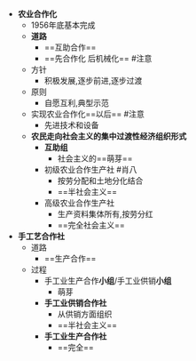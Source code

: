 
- **农业合作化**
	- 1956年底基本完成
	- **道路**
		- ==互助合作==
		- ==先合作化 后机械化== #注意
	- 方针
		- 积极发展,逐步前进,逐步过渡
	- 原则
		- 自愿互利,典型示范
	- 实现农业合作化==以后== #注意 
		- 先进技术和设备
	- **农民走向社会主义的集中过渡性经济组织形式**
		- **互助组**
			- 社会主义的==萌芽==
		- 初级农业合作生产社 #肖八 
			- 按劳分配和土地分化结合
			- ==半社会主义==
		- 高级农业合作生产社
			- 生产资料集体所有,按劳分红
			- ==完全社会主义==
- **手工艺合作社**
	- 道路
		- ==生产合作==
	- 过程
		- 手工业生产合作**小组**/手工业供销**小组**
			- 萌芽
		- **手工业供销合作社**
			- 从供销方面组织
			- ==半社会主义==
		- **手工业生产合作社**
			- ==完全==